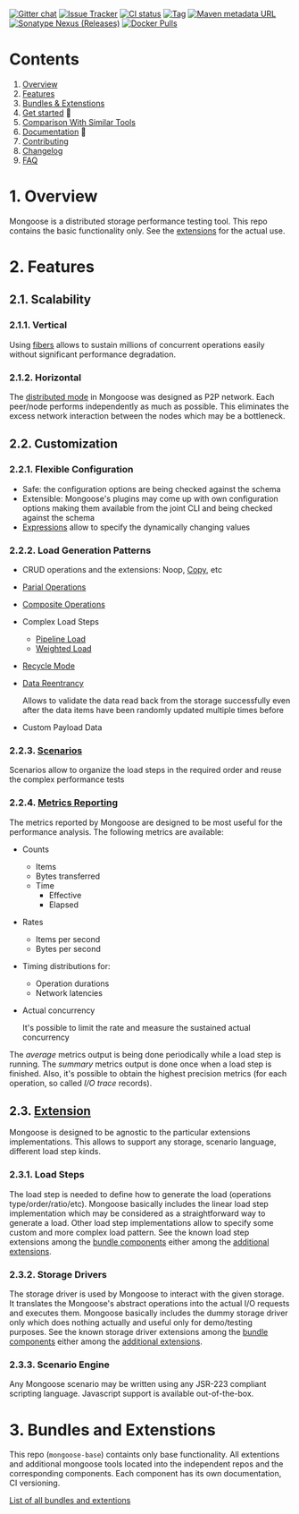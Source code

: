 [![Gitter chat](https://badges.gitter.im/emc-mongoose.png)](https://gitter.im/emc-mongoose)
[![Issue Tracker](https://img.shields.io/badge/Issue-Tracker-red.svg)](https://mongoose-issues.atlassian.net/projects/GOOSE)
[![CI status](https://gitlab.com/emc-mongoose/mongoose-base/badges/master/pipeline.svg)](https://gitlab.com/emc-mongoose/mongoose-base/commits/master)
[![Tag](https://img.shields.io/github/tag/emc-mongoose/mongoose-base.svg)](https://github.com/emc-mongoose/mongoose-base/tags)
[![Maven metadata URL](https://img.shields.io/maven-metadata/v/http/central.maven.org/maven2/com/github/emc-mongoose/mongoose-base/maven-metadata.xml.svg)](http://central.maven.org/maven2/com/github/emc-mongoose/mongoose-base)
[![Sonatype Nexus (Releases)](https://img.shields.io/nexus/r/http/oss.sonatype.org/com.github.emc-mongoose/mongoose-base.svg)](http://oss.sonatype.org/com.github.emc-mongoose/mongoose-base)
[![Docker Pulls](https://img.shields.io/docker/pulls/emcmongoose/mongoose-base.svg)](https://hub.docker.com/r/emcmongoose/mongoose-base/)

# Contents

1. [Overview](#1-overview)
2. [Features](#2-features)<br/>
3. [Bundles & Extenstions](#3-bundles-and-extenstions)
4. [Get started](doc/getstarted) 🏁 <br/>
5. [Comparison With Similar Tools](doc/comparision)<br/>
6. [Documentation](doc) 📄 <br/>
7. [Contributing](doc/contributing)<br/>
8. [Changelog](doc/changelog)<br/>
9. [FAQ](doc/faq)<br/>

# 1. Overview

Mongoose is a distributed storage performance testing tool. This repo contains the basic functionality only. See the 
[extensions](#23-extension) for the actual use. 

# 2. Features

## 2.1. Scalability

### 2.1.1. Vertical

Using [fibers](https://github.com/akurilov/fiber4j) allows to sustain millions of concurrent operations easily without
significant performance degradation.

### 2.1.2. Horizontal

The [distributed mode](doc/design/modes/distributed_mode) in Mongoose was designed as P2P network. Each peer/node performs
independently as much as possible. This eliminates the excess network interaction between the nodes which may be a
bottleneck.

## 2.2. Customization

### 2.2.1. Flexible Configuration

* Safe: the configuration options are being checked against the schema
* Extensible: Mongoose's plugins may come up with own configuration options making them available from the joint CLI and being checked against the schema 
* [Expressions](doc/usage/input/configuration#124-expression) allow to specify the dynamically changing values 

### 2.2.2. Load Generation Patterns

* CRUD operations and the extensions: Noop, [Copy](doc/design/modes/copy_mode), etc

* [Parial Operations](doc/usage/load/operations/byte_ranges)

* [Composite Operations](doc/usage/load/operations/composite)

* Complex Load Steps
    * [Pipeline Load](https://github.com/emc-mongoose/mongoose-load-step-pipeline)
    * [Weighted Load](https://github.com/emc-mongoose/mongoose-load-step-weighted)
* [Recycle Mode](doc/design/modes/recycle_mode)

* [Data Reentrancy](doc/design/data_reentrancy)

  Allows to validate the data read back from the storage successfully even after the data items have been randomly
  updated multiple times before

* Custom Payload Data

### 2.2.3. [Scenarios](doc/usage/input/scenarios)

Scenarios allow to organize the load steps in the required order and reuse the complex performance tests

### 2.2.4. [Metrics Reporting](doc/usage/output#2-metrics)

The metrics reported by Mongoose are designed to be most useful for the performance analysis. The following metrics are
available:

* Counts

  * Items
  * Bytes transferred
  * Time
    * Effective
    * Elapsed

* Rates

  * Items per second
  * Bytes per second

* Timing distributions for:

  * Operation durations
  * Network latencies

* Actual concurrency

  It's possible to limit the rate and measure the sustained actual concurrency

The *average* metrics output is being done periodically while a load step is running. The *summary* metrics output is
done once when a load step is finished. Also, it's possible to obtain the highest precision metrics (for each operation,
so called *I/O trace* records).

## 2.3. [Extension](src/main/java/com/emc/mongoose/base/env)

Mongoose is designed to be agnostic to the particular extensions implementations. This allows to support any storage,
scenario language, different load step kinds.

### 2.3.1. Load Steps

The load step is needed to define how to generate the load (operations type/order/ratio/etc).
Mongoose basically includes the linear load step implementation which may be considered as a straightforward way to 
generate a load. Other load step implementations allow to specify some custom and more complex load pattern. See the 
known load step extensions among the [bundle components](https://github.com/emc-mongoose/mongoose#bundle-contents) 
either among the [additional extensions](https://github.com/emc-mongoose/mongoose#additional-extensions).

### 2.3.2. Storage Drivers

The storage driver is used by Mongoose to interact with the given storage. It translates the Mongoose's abstract 
operations into the actual I/O requests and executes them. Mongoose basically includes the dummy storage driver only 
which does nothing actually and useful only for demo/testing purposes. See the known storage driver extensions among the
[bundle components](https://github.com/emc-mongoose/mongoose#bundle-contents) either among the 
[additional extensions](https://github.com/emc-mongoose/mongoose#additional-extensions).

### 2.3.3. Scenario Engine

Any Mongoose scenario may be written using any JSR-223 compliant scripting language. Javascript support is available
out-of-the-box.

# 3. Bundles and Extenstions

This repo (`mongoose-base`) containts only base functionality. All extentions and additional mongoose tools located into the independent repos and the corresponding components. Each component has its own documentation, CI versioning.

[List of all bundles and extentions](https://github.com/emc-mongoose/mongoose)

